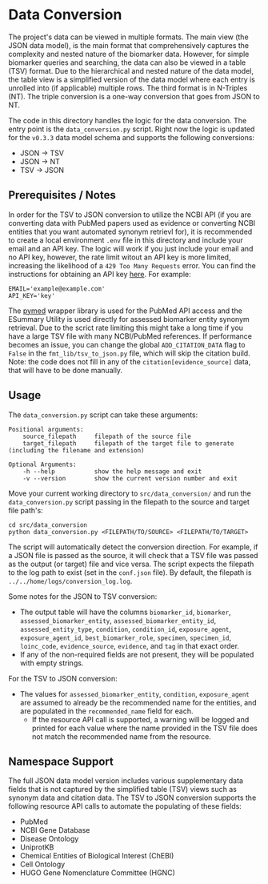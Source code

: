 # Data Conversion 

The project's data can be viewed in multiple formats. The main view (the JSON data model), is the main format that comprehensively captures the complexity and nested nature of the biomarker data. However, for simple biomarker queries and searching, the data can also be viewed in a table (TSV) format. Due to the hierarchical and nested nature of the data model, the table view is a simplified version of the data model where each entry is unrolled into (if applicable) multiple rows. The third format is in N-Triples (NT). The triple conversion is a one-way conversion that goes from JSON to NT. 

The code in this directory handles the logic for the data conversion. The entry point is the `data_conversion.py` script. Right now the logic is updated for the `v0.3.3` data model schema and supports the following conversions:
- JSON -> TSV
- JSON -> NT
- TSV -> JSON 

## Prerequisites / Notes

In order for the TSV to JSON conversion to utilize the NCBI API (if you are converting data with PubMed papers used as evidence or converting NCBI entities that you want automated synonym retrievl for), it is recommended to create a local environment `.env` file in this directory and include your email and an API key. The logic will work if you just include your email and no API key, however, the rate limit witout an API key is more limited, increasing the likelihood of a `429 Too Many Requests` error. You can find the instructions for obtaining an API key [here](https://ncbiinsights.ncbi.nlm.nih.gov/2017/11/02/new-api-keys-for-the-e-utilities/). For example:

```
EMAIL='example@example.com'
API_KEY='key'
```

The [pymed](https://github.com/gijswobben/pymed) wrapper library is used for the PubMed API access and the ESummary Utility is used directly for assessed biomarker entity synonym retrieval. Due to the scrict rate limiting this might take a long time if you have a large TSV file with many NCBI/PubMed references. If performance becomes an issue, you can change the global `ADD_CITATION_DATA` flag to `False` in the `fmt_lib/tsv_to_json.py` file, which will skip the citation build. Note: the code does not fill in any of the `citation[evidence_source]` data, that will have to be done manually. 

## Usage 

The `data_conversion.py` script can take these arguments: 

``` 
Positional arguments:
    source_filepath     filepath of the source file
    target_filepath     filepath of the target file to generate (including the filename and extension)

Optional Arguments:
    -h --help           show the help message and exit 
    -v --version        show the current version number and exit
```

Move your current working directory to `src/data_conversion/` and run the `data_conversion.py` script passing in the filepath to the source and target file path's: 

```
cd src/data_conversion
python data_conversion.py <FILEPATH/TO/SOURCE> <FILEPATH/TO/TARGET>
```

The script will automatically detect the conversion direction. For example, if a JSON file is passed as the source, it will check that a TSV file was passed as the output (or target) file and vice versa. The script expects the filepath to the log path to exist (set in the `conf.json` file). By default, the filepath is `../../home/logs/conversion_log.log`. 

Some notes for the JSON to TSV conversion: 
- The output table will have the columns `biomarker_id`, `biomarker`, `assessed_biomarker_entity`, `assessed_biomarker_entity_id`, `assessed_entity_type`, `condition`, `condition_id`, `exposure_agent`, `exposure_agent_id`, `best_biomarker_role`, `specimen`, `specimen_id`, `loinc_code`, `evidence_source`, `evidence`, and `tag` in that exact order.
- If any of the non-required fields are not present, they will be populated with empty strings.

For the TSV to JSON conversion: 
- The values for `assessed_biomarker_entity`, `condition`, `exposure_agent` are assumed to already be the recommended name for the entities, and are populated in the `recommended_name` field for each. 
    - If the resource API call is supported, a warning will be logged and printed for each value where the name provided in the TSV file does not match the recommended name from the resource. 

## Namespace Support 

The full JSON data model version includes various supplementary data fields that is not captured by the simplified table (TSV) views such as synonym data and citation data. The TSV to JSON conversion supports the following resource API calls to automate the populating of these fields:

- PubMed
- NCBI Gene Database
- Disease Ontology 
- UniprotKB
- Chemical Entities of Biological Interest (ChEBI)
- Cell Ontology 
- HUGO Gene Nomenclature Committee (HGNC) 
